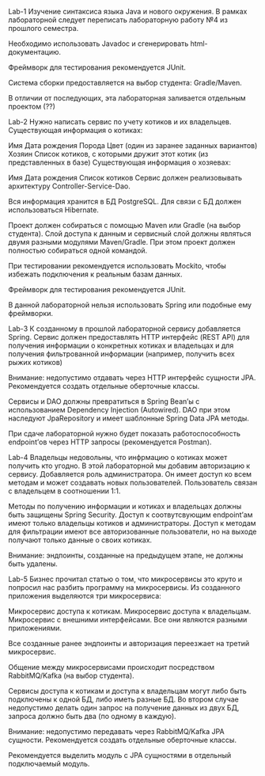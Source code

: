 Lab-1
Изучение синтаксиса языка Java и нового окружения.
В рамках лабораторной следует переписать лабораторную работу №4 из прошлого семестра.

Необходимо использовать Javadoc и сгенерировать html-документацию.

Фреймворк для тестирования рекомендуется JUnit.

Система сборки предоставляется на выбор студента: Gradle/Maven.

В отличии от последующих, эта лабораторная заливается отдельным проектом (??)

Lab-2
Нужно написать сервис по учету котиков и их владельцев.
Существующая информация о котиках:

Имя
Дата рождения
Порода
Цвет (один из заранее заданных вариантов)
Хозяин
Список котиков, с которыми дружит этот котик (из представленных в базе)
Существующая информация о хозяевах:

Имя
Дата рождения
Список котиков
Сервис должен реализовывать архитектуру Сontroller-Service-Dao.

Вся информация хранится в БД PostgreSQL. Для связи с БД должен использоваться Hibernate.

Проект должен собираться с помощью Maven или Gradle (на выбор студента). Слой доступа к данным и сервисный слой должны являться двумя разными модулями Maven/Gradle. При этом проект должен полностью собираться одной командой.

При тестировании рекомендуется использовать Mockito, чтобы избежать подключения к реальным базам данных.

Фреймворк для тестирования рекомендуется JUnit.

В данной лабораторной нельзя использовать Spring или подобные ему фреймворки.

Lab-3
К созданному в прошлой лабораторной сервису добавляется Spring.
Сервис должен предоставлять HTTP интерфейс (REST API) для получения информации о конкретных котиках и владельцах и для получения фильтрованной информации (например, получить всех рыжих котиков)

Внимание: недопустимо отдавать через HTTP интерфейс сущности JPA. Рекомендуется создать отдельные оберточные классы.

Сервисы и DAO должны превратиться в Spring Bean’ы с использованием Dependency Injection (Autowired). DAO при этом наследуют JpaRepository и имеет шаблонные Spring Data JPA методы.

При сдаче лабораторной нужно будет показать работоспособность endpoint’ов через HTTP запросы (рекомендуется Postman).

Lab-4
Владельцы недовольны, что инфрмацию о котиках может получить кто угодно. В этой лабораторной мы добавим авторизацию к сервису.
Добавляется роль администратора. Он имеет доступ ко всем методам и может создавать новых пользователей. Пользователь связан с владельцем в соотношении 1:1.

Методы по получению информации и котиках и владельцах должны быть защищены Spring Security. Доступ к соотвутсвующим endpoint’ам имеют только владельцы котиков и администраторы. Доступ к методам для фильтрации имеют все авторизованные пользователи, но на выходе получают только данные о своих котиках.

Внимание: эндпоинты, созданные на предыдущем этапе, не должны быть удалены.

Lab-5
Бизнес прочитал статью о том, что микросервисы это круто и попросил нас разбить программу на микросервисы.
Из созданного приложения выделяются три микросервиса:

Микросервис доступа к котикам.
Микросервис доступа к владельцам.
Микросервис с внешними интерфейсами.
Все они являются разными приложениями.

Все созданные ранее эндпоинты и авторизация переезжает на третий микросервис.

Общение между микросервисами происходит посредством RabbitMQ/Kafka (на выбор студента).

Сервисы доступа к котикам и доступа к владельцам могут либо быть подключены к одной БД, либо иметь разные БД. Во втором случае недопустимо делать один запрос на получение данных из двух БД, запроса должно быть два (по одному в каждую).

Внимание: недопустимо передавать через RabbitMQ/Kafka JPA сущности. Рекомендуется создать отдельные оберточные классы.

Рекомендуется выделить модуль с JPA сущностями в отдельный подключаемый модуль.
